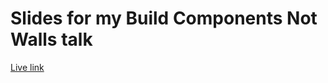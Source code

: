 # Slides for my Build Components Not Walls talk

[Live link](https://jagreehal.github.io/build-components-not-walls-slides)
